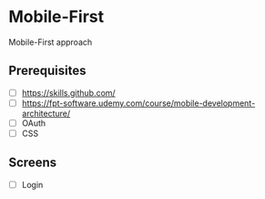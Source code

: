 # Mobile-First
Mobile-First approach

## Prerequisites
- [ ] https://skills.github.com/
- [ ] https://fpt-software.udemy.com/course/mobile-development-architecture/
- [ ] OAuth
- [ ] CSS
## Screens
- [ ] Login
